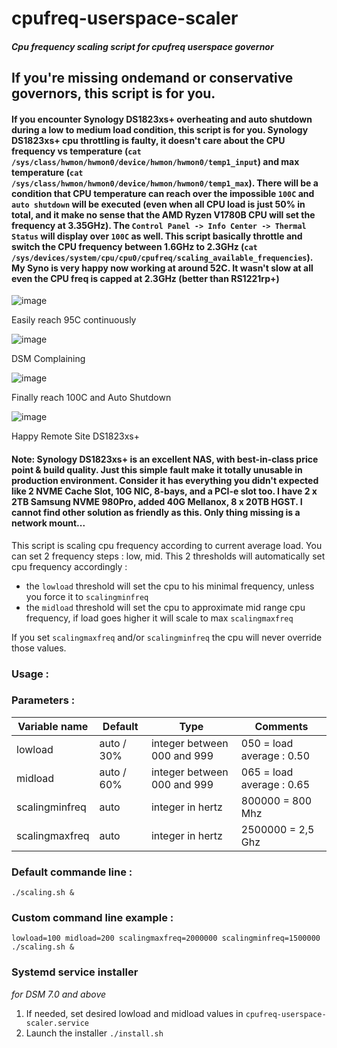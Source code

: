 # cpufreq-userspace-scaler
##### Cpu frequency scaling script for cpufreq userspace governor

## If you're missing ondemand or conservative governors, this script is for you.

#### If you encounter Synology DS1823xs+ overheating and auto shutdown during a low to medium load condition, this script is for you.  Synology DS1823xs+ cpu throttling is faulty, it doesn't care about the CPU frequency vs temperature (`cat /sys/class/hwmon/hwmon0/device/hwmon/hwmon0/temp1_input`) and max temperature (`cat /sys/class/hwmon/hwmon0/device/hwmon/hwmon0/temp1_max`).  There will be a condition that CPU temperature can reach over the impossible `100C` and `auto shutdown` will be executed (even when all CPU load is just 50% in total, and it make no sense that the AMD Ryzen V1780B CPU will set the frequency at 3.35GHz).  The `Control Panel -> Info Center -> Thermal Status` will display over `100C` as well.  This script basically throttle and switch the CPU frequency between 1.6GHz to 2.3GHz  (`cat /sys/devices/system/cpu/cpu0/cpufreq/scaling_available_frequencies`).  My Syno is very happy now working at around 52C.  It wasn't slow at all even the CPU freq is capped at 2.3GHz (better than RS1221rp+)

![image](https://github.com/smyeungx/cpufreq-userspace-scaler/assets/42128034/bd00f43b-09e3-4f11-a965-613420682d20)

Easily reach 95C continuously

![image](https://github.com/smyeungx/cpufreq-userspace-scaler/assets/42128034/e6cafb2a-cbdb-4dba-931e-67e24ba3bc41)

DSM Complaining

![image](https://github.com/smyeungx/cpufreq-userspace-scaler/assets/42128034/641e5204-c247-41a0-a0d4-19dcb0ab0005)

Finally reach 100C and Auto Shutdown

![image](https://github.com/smyeungx/cpufreq-userspace-scaler/assets/42128034/5a79c7d0-23c4-4848-8f34-bbd28ba21d85)

Happy Remote Site DS1823xs+

#### Note: Synology DS1823xs+ is an excellent NAS, with best-in-class price point & build quality.  Just this simple fault make it totally unusable in production environment.   Consider it has everything you didn't expected like 2 NVME Cache Slot, 10G NIC, 8-bays, and a PCI-e slot too.  I have 2 x 2TB Samsung NVME 980Pro, added 40G Mellanox, 8 x 20TB HGST.  I cannot find other solution as friendly as this.  Only thing missing is a network mount...

This script is scaling cpu frequency according to current average load.
You can set 2 frequency steps : low, mid. This 2 thresholds will automatically set cpu frequency accordingly :
  - the `lowload` threshold will set the cpu to his minimal frequency, unless you force it to `scalingminfreq`
  - the `midload` threshold will set the cpu to approximate mid range cpu frequency, if load goes higher it will scale to max `scalingmaxfreq`

If you set `scalingmaxfreq` and/or `scalingminfreq` the cpu will never override those values.

### Usage :
### Parameters :
Variable name   | Default | Type                        | Comments
----------------|---------|-----------------------------|-----------
lowload         | auto / 30%     | integer between 000 and 999 | 050 = load average : 0.50
midload         | auto / 60%    | integer between 000 and 999 | 065 = load average : 0.65
scalingminfreq  | auto    | integer in hertz            | 800000 = 800 Mhz
scalingmaxfreq  | auto    | integer in hertz            | 2500000 = 2,5 Ghz

### Default commande line :
`./scaling.sh &`

### Custom command line example :
`lowload=100 midload=200 scalingmaxfreq=2000000 scalingminfreq=1500000 ./scaling.sh &`

### Systemd service installer
*for DSM 7.0 and above*

1. If needed, set desired lowload and midload values in `cpufreq-userspace-scaler.service`
2. Launch the installer `./install.sh`
